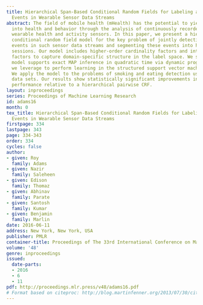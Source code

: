 ```yaml
---
title: Hierarchical Span-Based Conditional Random Fields for Labeling and Segmenting
  Events in Wearable Sensor Data Streams
abstract: The field of mobile health (mHealth) has the potential to yield new insights
  into health and behavior through the analysis of continuously recorded data from
  wearable health and activity sensors. In this paper, we present a hierarchical span-based
  conditional random field model for the key problem of jointly detecting discrete
  events in such sensor data streams and segmenting these events into high-level activity
  sessions. Our model includes higher-order cardinality factors and inter-event duration
  factors to capture domain-specific structure in the label space. We show that our
  model supports exact MAP inference in quadratic time via dynamic programming, which
  we leverage to perform learning in the structured support vector machine framework.
  We apply the model to the problems of smoking and eating detection using four real
  data sets. Our results show statistically significant improvements in segmentation
  performance relative to a hierarchical pairwise CRF.
layout: inproceedings
series: Proceedings of Machine Learning Research
id: adams16
month: 0
tex_title: Hierarchical Span-Based Conditional Random Fields for Labeling and Segmenting
  Events in Wearable Sensor Data Streams
firstpage: 334
lastpage: 343
page: 334-343
order: 334
cycles: false
author:
- given: Roy
  family: Adams
- given: Nazir
  family: Saleheen
- given: Edison
  family: Thomaz
- given: Abhinav
  family: Parate
- given: Santosh
  family: Kumar
- given: Benjamin
  family: Marlin
date: 2016-06-11
address: New York, New York, USA
publisher: PMLR
container-title: Proceedings of The 33rd International Conference on Machine Learning
volume: '48'
genre: inproceedings
issued:
  date-parts:
  - 2016
  - 6
  - 11
pdf: http://proceedings.mlr.press/v48/adams16.pdf
# Format based on citeproc: http://blog.martinfenner.org/2013/07/30/citeproc-yaml-for-bibliographies/
---
```

